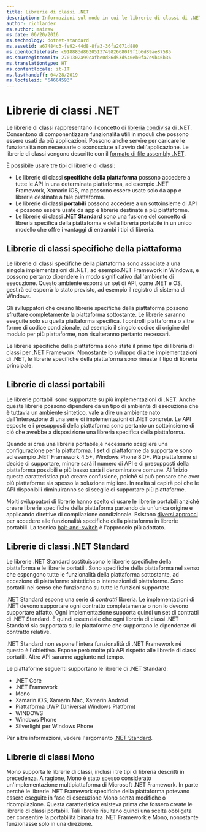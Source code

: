 ```yaml
---
title: Librerie di classi .NET
description: Informazioni sul modo in cui le librerie di classi di .NET consentono di raggruppare funzionalità utili in moduli che possono essere usati da più applicazioni.
author: richlander
ms.author: mairaw
ms.date: 06/20/2016
ms.technology: dotnet-standard
ms.assetid: a67484c3-fe92-44d8-8fa3-36fa2071d880
ms.openlocfilehash: c918883d8620513749826680f9f1b6d89ae87585
ms.sourcegitcommit: 2701302a99cafbe0d86d53d540eb0fa7e9b46b36
ms.translationtype: HT
ms.contentlocale: it-IT
ms.lasthandoff: 04/28/2019
ms.locfileid: "64664593"
---
```

# <a name="net-class-libraries"></a>Librerie di classi .NET

Le librerie di classi rappresentano il concetto di [libreria condivisa](https://en.wikipedia.org/wiki/Library_%28computing%29#Shared_libraries) di .NET. Consentono di componentizzare funzionalità utili in moduli che possono essere usati da più applicazioni. Possono anche servire per caricare le funzionalità non necessarie o sconosciute all'avvio dell'applicazione. Le librerie di classi vengono descritte con il [formato di file assembly .NET](assembly/file-format.md).

È possibile usare tre tipi di librerie di classi:

* Le librerie di classi **specifiche della piattaforma**  possono accedere a tutte le API in una determinata piattaforma, ad esempio .NET Framework, Xamarin iOS, ma possono essere usate solo da app e librerie destinate a tale piattaforma.
* Le librerie di classi **portabili** possono accedere a un sottoinsieme di API e possono essere usate da app e librerie destinate a più piattaforme.
* Le librerie di classi **.NET Standard** sono una fusione del concetto di libreria specifica della piattaforma e della libreria portabile in un unico modello che offre i vantaggi di entrambi i tipi di libreria.

## <a name="platform-specific-class-libraries"></a>Librerie di classi specifiche della piattaforma

Le librerie di classi specifiche della piattaforma sono associate a una singola implementazioni di .NET, ad esempio.NET Framework in Windows, e possono pertanto dipendere in modo significativo dall'ambiente di esecuzione. Questo ambiente esporrà un set di API, come .NET e OS, gestirà ed esporrà lo stato previsto, ad esempio il registro di sistema di Windows.

Gli sviluppatori che creano librerie specifiche della piattaforma possono sfruttare completamente la piattaforma sottostante. Le librerie saranno eseguite solo su quella piattaforma specifica. I controlli piattaforma o altre forme di codice condizionale, ad esempio il singolo codice di origine del modulo per più piattaforme, non risulteranno pertanto necessari.

Le librerie specifiche della piattaforma sono state il primo tipo di libreria di classi per .NET Framework. Nonostante lo sviluppo di altre implementazioni di .NET, le librerie specifiche della piattaforma sono rimaste il tipo di libreria principale.

## <a name="portable-class-libraries"></a>Librerie di classi portabili

Le librerie portabili sono supportate su più implementazioni di .NET. Anche queste librerie possono dipendere da un tipo di ambiente di esecuzione che è tuttavia un ambiente sintetico, vale a dire un ambiente nato dall'intersezione di una serie di implementazioni di .NET concrete. Le API esposte e i presupposti della piattaforma sono pertanto un sottoinsieme di ciò che avrebbe a disposizione una libreria specifica della piattaforma.

Quando si crea una libreria portabile,è necessario scegliere una configurazione per la piattaforma. I set di piattaforme da supportare sono ad esempio .NET Framework 4.5+, Windows Phone 8.0+. Più piattaforme si decide di supportare, minore sarà il numero di API e di presupposti della piattaforma possibili e più basso sarà il denominatore comune. All'inizio questa caratteristica può creare confusione, poiché si può pensare che aver più piattaforme sia spesso la soluzione migliore. In realtà si capirà poi che le API disponibili diminuiranno se si sceglie di supportare più piattaforme.

Molti sviluppatori di librerie hanno scelto di usare le librerie portabili anziché creare librerie specifiche della piattaforma partendo da un'unica origine e applicando direttive di compilazione condizionale. Esistono [diversi approcci](https://blog.stephencleary.com/2012/11/portable-class-library-enlightenment.html) per accedere alle funzionalità specifiche della piattaforma in librerie portabili. La tecnica [bait-and-switch](https://log.paulbetts.org/the-bait-and-switch-pcl-trick/) è l'approccio più adottato.

## <a name="net-standard-class-libraries"></a>Librerie di classi .NET Standard

Le librerie .NET Standard sostituiscono le librerie specifiche della piattaforma e le librerie portatili. Sono specifiche della piattaforma nel senso che espongono tutte le funzionalità della piattaforma sottostante, ad eccezione di piattaforme sintetiche o intersezioni di piattaforme. Sono portatili nel senso che funzionano su tutte le funzioni supportate.

.NET Standard espone una serie di _contratti_ libreria. Le implementazioni di .NET devono supportare ogni contratto completamente o non lo devono supportare affatto. Ogni implementazione supporta quindi un set di contratti di .NET Standard. È quindi essenziale che ogni libreria di classi .NET Standard sia supportata sulle piattaforme che supportano le dipendenze di contratto relative.

.NET Standard non espone l'intera funzionalità di .NET Framework né questo è l'obiettivo. Espone però molte più API rispetto alle librerie di classi portatili. Altre API saranno aggiunte nel tempo.

Le piattaforme seguenti supportano le librerie di .NET Standard:

* .NET Core
* .NET Framework
* Mono
* Xamarin.iOS, Xamarin.Mac, Xamarin.Android
* Piattaforma UWP (Universal Windows Platform)
* WINDOWS
* Windows Phone
* Silverlight per Windows Phone

Per altre informazioni, vedere l'argomento [.NET Standard](net-standard.md).

## <a name="mono-class-libraries"></a>Librerie di classi Mono

Mono supporta le librerie di classi, inclusi i tre tipi di libreria descritti in precedenza. A ragione, Mono è stato spesso considerato un'implementazione multipiattaforma di Microsoft .NET Framework. In parte perché le librerie .NET Framework specifiche della piattaforma potevano essere eseguite in fase di esecuzione Mono senza modifiche o ricompilazione. Questa caratteristica esisteva prima che fossero create le librerie di classi portabili. Tali librerie risultano quindi una scelta obbligata per consentire la portabilità binaria tra .NET Framework e Mono, nonostante funzionasse solo in una direzione.
